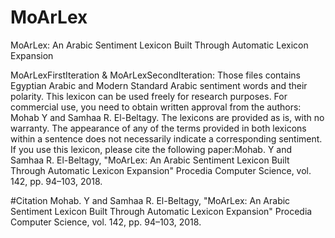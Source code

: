 # MoArLex
MoArLex: An Arabic Sentiment Lexicon Built Through Automatic Lexicon Expansion

MoArLexFirstIteration & MoArLexSecondIteration: Those files contains Egyptian Arabic and Modern Standard Arabic sentiment words and their polarity. This lexicon can be used freely for research purposes. For commercial use, you need to obtain written approval from the authors: Mohab Y and Samhaa R. El-Beltagy. The lexicons are provided as is, with no warranty. The appearance of any of the terms provided in both lexicons within a sentence does not necessarily indicate a corresponding sentiment.
If you use this lexicon, please cite the following paper:Mohab. Y and Samhaa R. El-Beltagy, "MoArLex: An Arabic Sentiment Lexicon Built Through Automatic Lexicon Expansion" Procedia Computer Science, vol. 142, pp. 94–103, 2018.

#Citation
Mohab. Y and Samhaa R. El-Beltagy, "MoArLex: An Arabic Sentiment Lexicon Built Through Automatic Lexicon Expansion" Procedia Computer Science, vol. 142, pp. 94–103, 2018.
